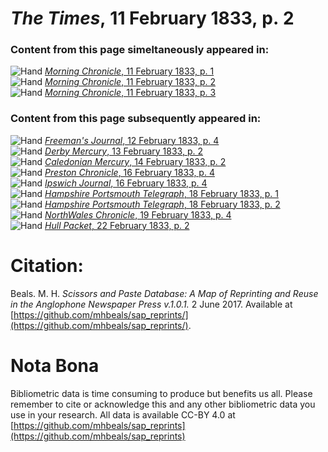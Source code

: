 # *The Times*, 11 February 1833, p. 2  
  
### Content from this page simeltaneously appeared in:  
![Hand](http://scissorsandpaste.net/wp-content/uploads/2017/06/smallhandpointer.png) [*Morning Chronicle*, 11 February 1833, p. 1](https://mhbeals.github.io/sap_html/Morning-Chronicle/Morning-Chronicle-11-February-1833-p-1)  
![Hand](http://scissorsandpaste.net/wp-content/uploads/2017/06/smallhandpointer.png) [*Morning Chronicle*, 11 February 1833, p. 2](https://mhbeals.github.io/sap_html/Morning-Chronicle/Morning-Chronicle-11-February-1833-p-2)  
![Hand](http://scissorsandpaste.net/wp-content/uploads/2017/06/smallhandpointer.png) [*Morning Chronicle*, 11 February 1833, p. 3](https://mhbeals.github.io/sap_html/Morning-Chronicle/Morning-Chronicle-11-February-1833-p-3)  
  
### Content from this page subsequently appeared in:  
![Hand](http://scissorsandpaste.net/wp-content/uploads/2017/06/smallhandpointer.png) [*Freeman's Journal*, 12 February 1833, p. 4](https://mhbeals.github.io/sap_html/Freeman's-Journal/Freeman's-Journal-12-February-1833-p-4)  
![Hand](http://scissorsandpaste.net/wp-content/uploads/2017/06/smallhandpointer.png) [*Derby Mercury*, 13 February 1833, p. 2](https://mhbeals.github.io/sap_html/Derby-Mercury/Derby-Mercury-13-February-1833-p-2)  
![Hand](http://scissorsandpaste.net/wp-content/uploads/2017/06/smallhandpointer.png) [*Caledonian Mercury*, 14 February 1833, p. 2](https://mhbeals.github.io/sap_html/Caledonian-Mercury/Caledonian-Mercury-14-February-1833-p-2)  
![Hand](http://scissorsandpaste.net/wp-content/uploads/2017/06/smallhandpointer.png) [*Preston Chronicle*, 16 February 1833, p. 4](https://mhbeals.github.io/sap_html/Preston-Chronicle/Preston-Chronicle-16-February-1833-p-4)  
![Hand](http://scissorsandpaste.net/wp-content/uploads/2017/06/smallhandpointer.png) [*Ipswich Journal*, 16 February 1833, p. 4](https://mhbeals.github.io/sap_html/Ipswich-Journal/Ipswich-Journal-16-February-1833-p-4)  
![Hand](http://scissorsandpaste.net/wp-content/uploads/2017/06/smallhandpointer.png) [*Hampshire Portsmouth Telegraph*, 18 February 1833, p. 1](https://mhbeals.github.io/sap_html/Hampshire-Portsmouth-Telegraph/Hampshire-Portsmouth-Telegraph-18-February-1833-p-1)  
![Hand](http://scissorsandpaste.net/wp-content/uploads/2017/06/smallhandpointer.png) [*Hampshire Portsmouth Telegraph*, 18 February 1833, p. 2](https://mhbeals.github.io/sap_html/Hampshire-Portsmouth-Telegraph/Hampshire-Portsmouth-Telegraph-18-February-1833-p-2)  
![Hand](http://scissorsandpaste.net/wp-content/uploads/2017/06/smallhandpointer.png) [*NorthWales Chronicle*, 19 February 1833, p. 4](https://mhbeals.github.io/sap_html/NorthWales-Chronicle/NorthWales-Chronicle-19-February-1833-p-4)  
![Hand](http://scissorsandpaste.net/wp-content/uploads/2017/06/smallhandpointer.png) [*Hull Packet*, 22 February 1833, p. 2](https://mhbeals.github.io/sap_html/Hull-Packet/Hull-Packet-22-February-1833-p-2)  


# Citation: 

Beals. M. H. *Scissors and Paste Database: A Map of Reprinting and Reuse in the Anglophone Newspaper Press v.1.0.1.* 2 June 2017. Available at [https://github.com/mhbeals/sap_reprints/](https://github.com/mhbeals/sap_reprints/). 

# Nota Bona

Bibliometric data is time consuming to produce but benefits us all. Please remember to cite or acknowledge this and any other bibliometric data you use in your research. All data is available CC-BY 4.0 at [https://github.com/mhbeals/sap_reprints](https://github.com/mhbeals/sap_reprints)